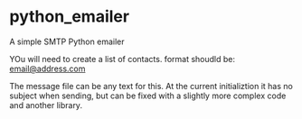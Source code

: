 # python_emailer
A simple SMTP Python emailer

YOu will need to create a list of contacts.  format shoudld be:
<name> <email@address.com>

The message file can be any text for this. 
At the current initializtion it has no subject when sending,
but can be fixed with a slightly more complex code and another library.

